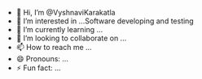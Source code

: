 - 👋 Hi, I’m @VyshnaviKarakatla
- 👀 I’m interested in ...Software developing and testing 
- 🌱 I’m currently learning ...
- 💞️ I’m looking to collaborate on ...
- 📫 How to reach me ...
- 😄 Pronouns: ...
- ⚡ Fun fact: ...

<!---
VyshnaviKarakatla/VyshnaviKarakatla is a ✨ special ✨ repository because its `README.md` (this file) appears on your GitHub profile.
You can click the Preview link to take a look at your changes.
--->
